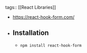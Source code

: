 tags:: [[React Libraries]]

- https://react-hook-form.com/
- ## Installation
	- `npm install react-hook-form`